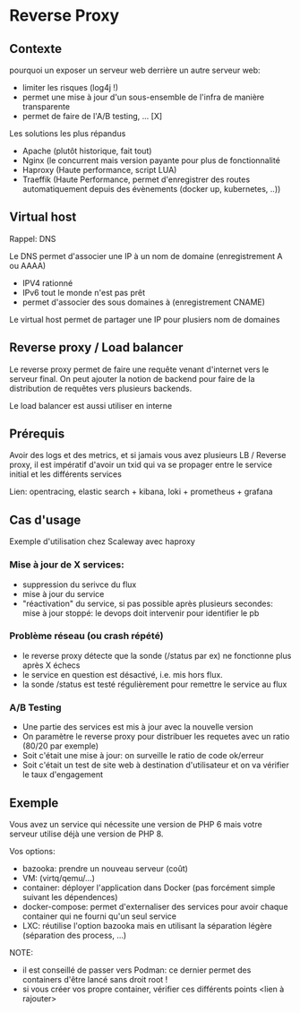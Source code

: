 # Reverse Proxy

## Contexte

pourquoi un exposer un serveur web derrière un autre serveur web:

- limiter les risques (log4j !)
- permet une mise à jour d'un sous-ensemble de l'infra de manière transparente
- permet de faire de l'A/B testing, ... [X]

Les solutions les plus répandus

- Apache (plutôt historique, fait tout)
- Nginx (le concurrent mais version payante pour plus de fonctionnalité
- Haproxy (Haute performance, script LUA)
- Traeffik (Haute Performance, permet d'enregistrer des routes automatiquement depuis des évènements (docker up, kubernetes, ..))

## Virtual host

Rappel: DNS

Le DNS permet d'associer une IP à un nom de domaine  (enregistrement A ou AAAA)
- IPV4 rationné
- IPv6 tout le monde n'est pas prêt
- permet d'associer des sous domaines à (enregistrement CNAME)

Le virtual host permet de partager une IP pour plusiers nom de domaines

## Reverse proxy / Load balancer

Le reverse proxy permet de faire une requête venant d'internet vers le serveur final.
On peut ajouter la notion de backend pour faire de la distribution de requêtes vers plusieurs backends.

Le load balancer est aussi utiliser en interne

## Prérequis

Avoir des logs et des metrics, et si jamais vous avez plusieurs LB / Reverse proxy, il
est impératif d'avoir un txid qui va se propager entre le service initial et les différents services

Lien: opentracing, elastic search + kibana, loki + prometheus + grafana

## Cas d'usage

Exemple d'utilisation chez Scaleway avec haproxy

### Mise à jour de X services:

- suppression du serivce du flux
- mise à jour du service
- "réactivation" du service, si pas possible après plusieurs secondes:
mise à jour stoppé: le devops doit intervenir pour identifier le pb

### Problème réseau (ou crash répété)

- le reverse proxy détecte que la sonde (/status par ex) ne fonctionne plus après X échecs
- le service en question est désactivé, i.e. mis hors flux.
- la sonde /status est testé régulièrement pour remettre le service au flux

### A/B Testing

- Une partie des services est mis à jour avec la nouvelle version
- On paramètre le reverse proxy pour distribuer les requetes avec un ratio (80/20 par exemple)
- Soit c'était une mise à jour: on surveille le ratio de code ok/erreur
- Soit c'était un test de site web à destination d'utilisateur et on va vérifier le taux d'engagement

## Exemple

Vous avez un service qui nécessite une version de PHP 6 mais votre serveur utilise déjà
une version de PHP 8.

Vos options:
- bazooka: prendre un nouveau serveur (coût)
- VM: (virtq/qemu/...) 
- container: déployer l'application dans Docker (pas forcément simple
suivant les dépendences)
- docker-compose: permet d'externaliser des services pour avoir chaque container qui ne fourni qu'un seul service
- LXC: réutilise l'option bazooka mais en utilisant la séparation légère (séparation des process, ...)

NOTE: 
- il est conseillé de passer vers Podman: ce dernier permet des containers d'être
lancé sans droit root !
- si vous créer vos propre container, vérifier ces différents points <lien à rajouter>
